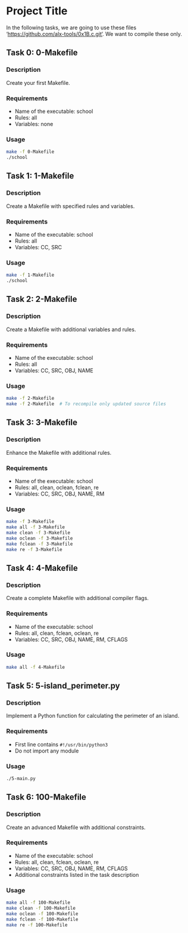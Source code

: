 # Project Title

In the following tasks, we are going to use these files ‘https://github.com/alx-tools/0x1B.c.git‘. We want to compile these only.

## Task 0: 0-Makefile

### Description
Create your first Makefile.

### Requirements
- Name of the executable: school
- Rules: all
- Variables: none

### Usage
```bash
make -f 0-Makefile
./school
```

## Task 1: 1-Makefile

### Description
Create a Makefile with specified rules and variables.

### Requirements
- Name of the executable: school
- Rules: all
- Variables: CC, SRC

### Usage
```bash
make -f 1-Makefile
./school
```

## Task 2: 2-Makefile

### Description
Create a Makefile with additional variables and rules.

### Requirements
- Name of the executable: school
- Rules: all
- Variables: CC, SRC, OBJ, NAME

### Usage
```bash
make -f 2-Makefile
make -f 2-Makefile  # To recompile only updated source files
```

## Task 3: 3-Makefile

### Description
Enhance the Makefile with additional rules.

### Requirements
- Name of the executable: school
- Rules: all, clean, oclean, fclean, re
- Variables: CC, SRC, OBJ, NAME, RM

### Usage
```bash
make -f 3-Makefile
make all -f 3-Makefile
make clean -f 3-Makefile
make oclean -f 3-Makefile
make fclean -f 3-Makefile
make re -f 3-Makefile
```

## Task 4: 4-Makefile

### Description
Create a complete Makefile with additional compiler flags.

### Requirements
- Name of the executable: school
- Rules: all, clean, fclean, oclean, re
- Variables: CC, SRC, OBJ, NAME, RM, CFLAGS

### Usage
```bash
make all -f 4-Makefile
```

## Task 5: 5-island_perimeter.py

### Description
Implement a Python function for calculating the perimeter of an island.

### Requirements
- First line contains `#!/usr/bin/python3`
- Do not import any module

### Usage
```bash
./5-main.py
```

## Task 6: 100-Makefile

### Description
Create an advanced Makefile with additional constraints.

### Requirements
- Name of the executable: school
- Rules: all, clean, fclean, oclean, re
- Variables: CC, SRC, OBJ, NAME, RM, CFLAGS
- Additional constraints listed in the task description

### Usage
```bash
make all -f 100-Makefile
make clean -f 100-Makefile
make oclean -f 100-Makefile
make fclean -f 100-Makefile
make re -f 100-Makefile
```
